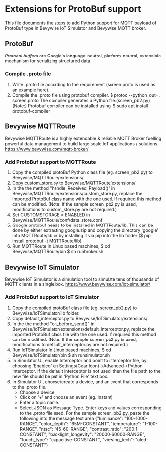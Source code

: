 # Extensions for ProtoBuf support

This file documents the steps to add Python support for MQTT payload of ProtoBuf type in Bevywise IoT Simulator and Bevywise MQTT broker.

## ProtoBuf
_Protocol buffers_ are Google's language-neutral, platform-neutral, extensible mechanism for serializing structured data.

### Compile  .proto file
1. Write .proto file according to the requirement (screen.proto is used as an example here).
2. Compile the .proto file using protobuf compiler. 
		$ protoc --python_out=. screen.proto
		The compiler generates a Python file.(screen_pb2.py)
	(Note:) Protobuf compiler can be installed using:
		$ sudo apt install protobuf-compiler

## Bevywise MQTTRoute
Bevywise MQTTRoute is a highly extendable & reliable MQTT Broker fuelling powerful data management to build large scale IoT applications / solutions.
https://www.bevywise.com/mqtt-broker/

### Add ProtoBuf support to MQTTRoute

1. Copy the compiled protoBuf Python class file (eg. screen_pb2.py) to Bevywise/MQTTRoute/extensions/
2.  Copy custom_store.py to Bevywise/MQTTRoute/extensions/
3. In the  the method "handle_Received_Payload()" in Bevywise/MQTTRoute/extensions/custom_store.py, replace the imported ProtoBuf class name with the one used. If required this method can be modified. (Note: If the sample screen_pb2.py is used, modifications to custom_store.py are not required.)
4. Set CUSTOMSTORAGE = ENABLED in Bevywise/MQTTRoute/conf/data_store.conf
5. Google protobuf needs to be installed in MQTTRoute/lib. This can be done by either extracting google.zip and copying the directory 'google' into MQTTRoute/lib or by installing it via pip into the lib folder ($ pip install protobuf -t MQTTRoute/lib)
6. Run MQTTRoute
	In Linux based machines,
	$ cd Bevywise/MQTTRoute/bin
	$ sh runbroker.sh
	
## Bevywise IoT Simulator
Bevywise IoT Simulator is a simulation tool to simulate tens of thousands of MQTT clients in a single box.
https://www.bevywise.com/iot-simulator/

### Add ProtoBuf support to IoT Simulator

1. Copy the compiled protoBuf class file (eg. screen_pb2.py) to Bevywise/IoTSimulator/lib folder.
2.  Copy default_interceptor.py to Bevywise/IoTSimulator/extensions/
3. In the  the method "on_before_send()" in Bevywise/IoTSimulator/extensions/default_interceptor.py, replace the imported ProtoBuf class file with the one used. If required this method can be modified. (Note: If the sample screen_pb2.py is used, modifications to default_interceptor.py are not required.)
4. Run IoTSimulator 
	In Linux based machines,
	$ cd Bevywise/IoTSimulator/bin
	$ sh runsimulator.sh
5.  In Simulator UI, enable Interceptor and point to interceptor file, by choosing 'Enabled' on Settings(Gear Icon)->Advanced->Python Interceptor. If the default interceptor is not used, then the file path to the new file should be put in 'Python File' text box.
6. In Simulator UI, choose/create a device, and an event that corresponds to the .proto file.
	- Choose a device
	- Click on '+' and choose an event (eg. Instant)
	- Enter a topic name. 
	- Select JSON as Message Type. Enter keys and values corresponding to the .proto file used.
	For the sample screen_pb2.py, paste the following into the message text area
	{"luminance": "100-1000-RANGE", "color_depth": "65M-CONSTANT", "temperature": "1-100-RANGE", "ntsc": "45-60-RANGE", "contrast_ratio": "200:1-CONSTANT", "backlight_longevity": "20000-60000-RANGE", "touch_type": "capacitive-CONSTANT", "viewing_tech": "oled-CONSTANT"}


